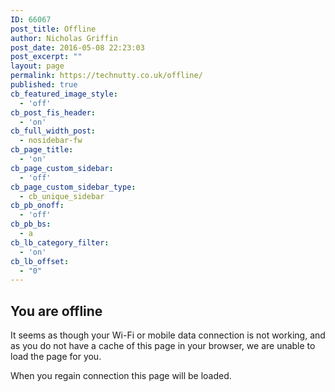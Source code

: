 ```yaml
---
ID: 66067
post_title: Offline
author: Nicholas Griffin
post_date: 2016-05-08 22:23:03
post_excerpt: ""
layout: page
permalink: https://technutty.co.uk/offline/
published: true
cb_featured_image_style:
  - 'off'
cb_post_fis_header:
  - 'on'
cb_full_width_post:
  - nosidebar-fw
cb_page_title:
  - 'on'
cb_page_custom_sidebar:
  - 'off'
cb_page_custom_sidebar_type:
  - cb_unique_sidebar
cb_pb_onoff:
  - 'off'
cb_pb_bs:
  - a
cb_lb_category_filter:
  - 'on'
cb_lb_offset:
  - "0"
---
```

<h2>You are offline</h2>
It seems as though your Wi-Fi or mobile data connection is not working, and as you do not have a cache of this page in your browser, we are unable to load the page for you.

When you regain connection this page will be loaded.

<div id="offline-game" style="background-color:transparent;">
			<canvas id="canvas" width="100%" height="400"></canvas><!--#canvas-->
		</div><!--#game-->

<script src="https://technutty.co.uk/TicTac/tictactoe.js"></script>
<script src="https://technutty.co.uk/TicTac/config.js"></script>
<script src="https://technutty.co.uk/TicTac/styles.css"></script>